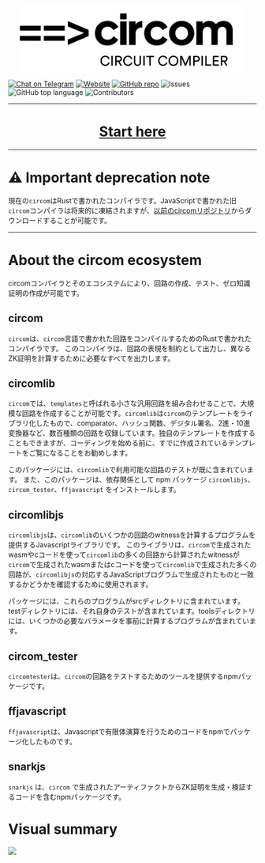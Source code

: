 <div align="center">
<img src="circom-logo-black.png" width="460px" align="center"/>
</div>

[![Chat on Telegram](https://img.shields.io/badge/@iden3-2CA5E0.svg?style=flat-square&logo=telegram&label=Telegram)](https://t.me/iden3io)
[![Website](https://img.shields.io/website?up_color=blue&up_message=circom&url=https%3A%2F%2Fiden3.io%2Fcircom)](https://iden3.io/circom)
[![GitHub repo](https://img.shields.io/github/last-commit/iden3/circom?color=blue)](https://github.com/iden3/circom)
![Issues](https://img.shields.io/github/issues-raw/iden3/circom?color=blue)
![GitHub top language](https://img.shields.io/github/languages/top/iden3/circom)
![Contributors](https://img.shields.io/github/contributors-anon/iden3/circom?color=blue)

---

# <div align="center"><b>[Start here](https://iden3.github.io/circom/getting-started/installation/)</b></div>

---

# &#9888; Important deprecation note

現在の`circom`はRustで書かれたコンパイラです。JavaScriptで書かれた旧`circom`コンパイラは将来的に凍結されますが、[以前のcircomリポジトリ](https://github.com/iden3/circom_old)からダウンロードすることが可能です。

---

# About the circom ecosystem

circomコンパイラとそのエコシステムにより、回路の作成、テスト、ゼロ知識証明の作成が可能です。

## circom

`circom`は、`circom`言語で書かれた回路をコンパイルするためのRustで書かれたコンパイラです。
このコンパイラは、回路の表現を制約として出力し、異なるZK証明を計算するために必要なすべてを出力します。

## circomlib

`circom`では、`templates`と呼ばれる小さな汎用回路を組み合わせることで、大規模な回路を作成することが可能です。`circomlib`は`circom`のテンプレートをライブラリ化したもので、comparator、ハッシュ関数、デジタル署名、2進・10進変換器など、数百種類の回路を収録しています。独自のテンプレートを作成することもできますが、コーディングを始める前に、すでに作成されているテンプレートをご覧になることをお勧めします。

このパッケージには、`circomlib`で利用可能な回路のテストが既に含まれています。
また、このパッケージは、依存関係として npm パッケージ `circomlibjs`、`circom_tester`、`ffjavascript` をインストールします。

## circomlibjs

`circomlibjs`は、`circomlib`のいくつかの回路のwitnessを計算するプログラムを提供するJavascriptライブラリです。
このライブラリは、`circom`で生成されたwasmやcコードを使って`circomlib`の多くの回路から計算されたwitnessが
`circom`で生成されたwasmまたはcコードを使って`circomlib`で生成された多くの回路が、`circomlibjs`の対応するJavaScriptプログラムで生成されたものと一致するかどうかを確認するために使用されます。

パッケージには、これらのプログラムがsrcディレクトリに含まれています。
testディレクトリには、それ自身のテストが含まれています。toolsディレクトリには、いくつかの必要なパラメータを事前に計算するプログラムが含まれています。

## circom_tester

`circomtester`は、`circom`の回路をテストするためのツールを提供するnpmパッケージです。

## ffjavascript

`ffjavascript`は、Javascriptで有限体演算を行うためのコードをnpmでパッケージ化したものです。

## snarkjs

`snarkjs` は、`circom` で生成されたアーティファクトからZK証明を生成・検証するコードを含むnpmパッケージです。

# Visual summary <a id="visual-summary"></a>

![](https://gblobscdn.gitbook.com/assets%2F-MDt-cjMfCLyy351MraT%2F-ME35kSLplV3Z39JJsLE%2F-ME37Q2MlDc67k0-jzQS%2Fcircomsnarkjs.png?alt=media&token=4b1b1c11-a1d4-4048-8c3a-0c7b02f4930a)

